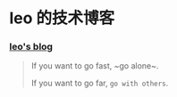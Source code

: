 # leo 的技术博客
 
### [leo's blog](https://guobao90.github.io/)

> If you want to go fast, ~go alone~. 
> 
> If you want to go far, `go with others`.
